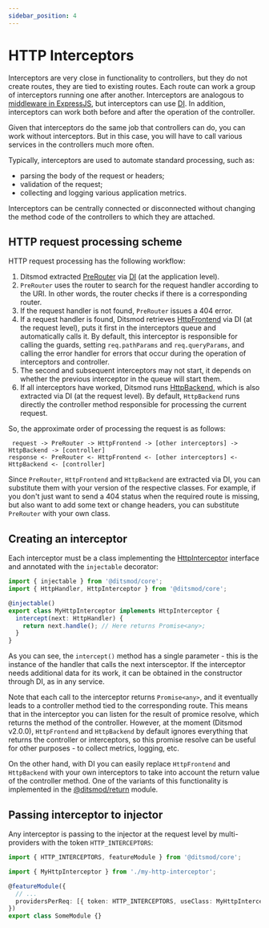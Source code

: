 ```yaml
---
sidebar_position: 4
---
```


# HTTP Interceptors

Interceptors are very close in functionality to controllers, but they do not create routes, they are tied to existing routes. Each route can work a group of interceptors running one after another. Interceptors are analogous to [middleware in ExpressJS][5], but interceptors can use [DI][106]. In addition, interceptors can work both before and after the operation of the controller.

Given that interceptors do the same job that controllers can do, you can work without interceptors. But in this case, you will have to call various services in the controllers much more often.

Typically, interceptors are used to automate standard processing, such as:

- parsing the body of the request or headers;
- validation of the request;
- collecting and logging various application metrics.

Interceptors can be centrally connected or disconnected without changing the method code of the controllers to which they are attached.

## HTTP request processing scheme

HTTP request processing has the following workflow:

1. Ditsmod extracted [PreRouter][7] via [DI][106] (at the application level).
2. `PreRouter` uses the router to search for the request handler according to the URI. In other words, the router checks if there is a corresponding router.
3. If the request handler is not found, `PreRouter` issues a 404 error.
4. If a request handler is found, Ditsmod retrieves [HttpFrontend][2] via DI (at the request level), puts it first in the interceptors queue and automatically calls it. By default, this interceptor is responsible for calling the guards, setting `req.pathParams` and `req.queryParams`, and calling the error handler for errors that occur during the operation of interceptors and controller.
5. The second and subsequent interceptors may not start, it depends on whether the previous interceptor in the queue will start them.
6. If all interceptors have worked, Ditsmod runs [HttpBackend][3], which is also extracted via DI (at the request level). By default, `HttpBackend` runs directly the controller method responsible for processing the current request.

So, the approximate order of processing the request is as follows:

```text
 request -> PreRouter -> HttpFrontend -> [other interceptors] -> HttpBackend -> [controller]
response <- PreRouter <- HttpFrontend <- [other interceptors] <- HttpBackend <- [controller]
```

Since `PreRouter`, `HttpFrontend` and `HttpBackend` are extracted via DI, you can substitute them with your version of the respective classes. For example, if you don't just want to send a 404 status when the required route is missing, but also want to add some text or change headers, you can substitute `PreRouter` with your own class.

## Creating an interceptor

Each interceptor must be a class implementing the [HttpInterceptor][1] interface and annotated with the `injectable` decorator:

```ts
import { injectable } from '@ditsmod/core';
import { HttpHandler, HttpInterceptor } from '@ditsmod/core';

@injectable()
export class MyHttpInterceptor implements HttpInterceptor {
  intercept(next: HttpHandler) {
    return next.handle(); // Here returns Promise<any>;
  }
}
```

As you can see, the `intercept()` method has a single parameter - this is the instance of the handler that calls the next intersceptor. If the interceptor needs additional data for its work, it can be obtained in the constructor through DI, as in any service.

Note that each call to the interceptor returns `Promise<any>`, and it eventually leads to a controller method tied to the corresponding route. This means that in the interceptor you can listen for the result of promice resolve, which returns the method of the controller. However, at the moment (Ditsmod v2.0.0), `HttpFrontend` and `HttpBackend` by default ignores everything that returns the controller or interceptors, so this promise resolve can be useful for other purposes - to collect metrics, logging, etc.

On the other hand, with DI you can easily replace `HttpFrontend` and `HttpBackend` with your own interceptors to take into account the return value of the controller method. One of the variants of this functionality is implemented in the [@ditsmod/return][104] module.

## Passing interceptor to injector

Any interceptor is passing to the injector at the request level by multi-providers with the token `HTTP_INTERCEPTORS`:

```ts
import { HTTP_INTERCEPTORS, featureModule } from '@ditsmod/core';

import { MyHttpInterceptor } from './my-http-interceptor';

@featureModule({
  // ...
  providersPerReq: [{ token: HTTP_INTERCEPTORS, useClass: MyHttpInterceptor, multi: true }],
})
export class SomeModule {}
```

[1]: https://github.com/ditsmod/ditsmod/blob/core-2.35.0/packages/core/src/types/http-interceptor.ts#L9-L11
[2]: https://github.com/ditsmod/ditsmod/blob/core-2.35.0/packages/core/src/types/http-interceptor.ts#L18-L20
[3]: https://github.com/ditsmod/ditsmod/blob/core-2.35.0/packages/core/src/types/http-interceptor.ts#L41-L43
[5]: https://expressjs.com/en/guide/writing-middleware.html
[7]: https://github.com/ditsmod/ditsmod/blob/core-2.35.0/packages/core/src/services/pre-router.ts
[8]: https://github.com/ditsmod/ditsmod/blob/core-2.35.0/packages/core/src/types/route-data.ts

[104]: /published-modules/return
[106]: /components-of-ditsmod-app/dependency-injection
